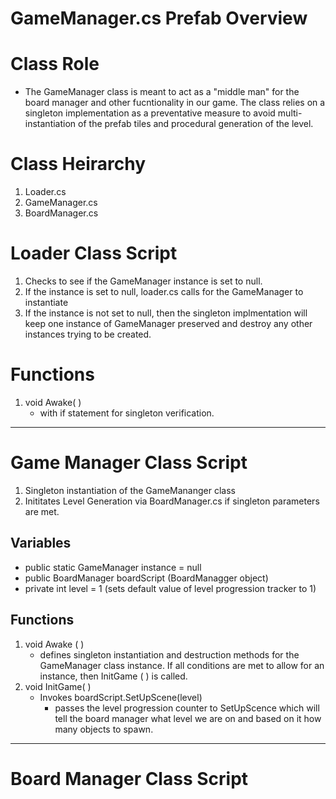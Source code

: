 # GameManager.cs Prefab Overview

# **Class Role**
- The GameManager class is meant to act as a "middle man" for the board manager and other fucntionality in our game. The class relies on a singleton implementation as a preventative measure to avoid multi-instantiation of the prefab tiles and procedural generation of the level.
# **Class Heirarchy**
1. Loader.cs
2. GameManager.cs
3. BoardManager.cs

# **Loader Class Script**
1. Checks to see if the GameManager instance is set to null.
2. If the instance is set to null, loader.cs calls for the GameManager to instantiate
3. If the instance is not set to null, then the singleton implmentation will keep one instance of GameManager preserved and destroy any other instances trying to be created.

# **Functions**
1. void Awake( ) 
   - with if statement for singleton verification.

-----------------------------------------------------------------------------------------------------------------------------------------------------------------------

# **Game Manager Class Script**
1. Singleton instantiation of the GameMananger class
2. Inititates Level Generation via BoardManager.cs if singleton parameters are met.
## Variables
- public static GameManager instance = null
- public BoardManager boardScript (BoardManagger object)
- private int level = 1 (sets default value of level progression tracker to 1)
## Functions
1. void Awake ( ) 
   - defines singleton instantiation and destruction methods for the GameManager class instance. If all conditions are met to allow for an instance,
     then InitGame ( ) is called.
2. void InitGame( ) 
   - Invokes boardScript.SetUpScene(level) 
       - passes the level progression counter to SetUpScence which will tell the board manager what level we are on and based on it how many objects to spawn.

-----------------------------------------------------------------------------------------------------------------------------------------------------------------------

# Board Manager Class Script
